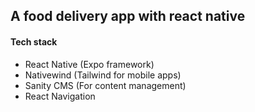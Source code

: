 ## A food delivery app with react native

#### Tech stack

- React Native (Expo framework)
- Nativewind (Tailwind for mobile apps)
- Sanity CMS (For content management)
- React Navigation
